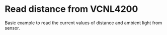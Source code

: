 Read distance from VCNL4200
==========================================================

Basic example to read the current values of distance and ambient light from
sensor.
